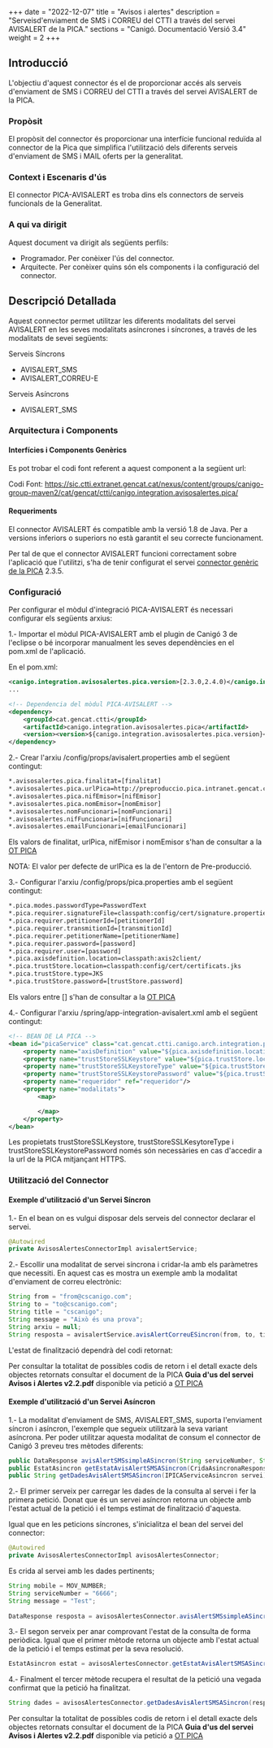 +++
date        = "2022-12-07"
title       = "Avisos i  alertes"
description = "Serveisd'enviament de SMS i CORREU del CTTI a través del servei AVISALERT de la PICA."
sections    = "Canigó. Documentació Versió 3.4"
weight      = 2
+++

## Introducció

L'objectiu d'aquest connector és el de proporcionar accés als serveis d'enviament de SMS i CORREU del CTTI a través del servei AVISALERT de la PICA.

### Propòsit

El propòsit del connector és proporcionar una interfície funcional reduïda al connector de la Pica que simplifica l'utilització dels diferents serveis d'enviament de SMS i MAIL oferts per la generalitat.

### Context i Escenaris d'ús

El connector PICA-AVISALERT es troba dins els connectors de serveis funcionals de la Generalitat.

### A qui va dirigit

Aquest document va dirigit als següents perfils:

* Programador. Per conèixer l'ús del connector.
* Arquitecte. Per conèixer quins són els components i la configuració del connector.

## Descripció Detallada

Aquest connector permet utilitzar les diferents modalitats del servei AVISALERT en les seves modalitats asíncrones i síncrones, a través de les modalitats de sevei següents:

Serveis Síncrons

* AVISALERT_SMS
* AVISALERT_CORREU-E

Serveis Asíncrons

* AVISALERT_SMS

### Arquitectura i Components

#### Interfícies i Components Genèrics

Es pot trobar el codi font referent a aquest component a la següent url:

Codi Font:  https://sic.ctti.extranet.gencat.cat/nexus/content/groups/canigo-group-maven2/cat/gencat/ctti/canigo.integration.avisosalertes.pica/

#### Requeriments

El connector AVISALERT és compatible amb la versió 1.8 de Java. Per a versions inferiors o superiors no està garantit el seu correcte funcionament.

Per tal de que el connector AVISALERT funcioni correctament sobre l'aplicació que l'utilitzi, s'ha de tenir configurat el servei [connector genèric de la PICA](/canigo-fwk-docs/documentacio-per-versions/3.4LTS/3.4.6/moduls/moduls-integracio/modul-pica/) 2.3.5.

### Configuració

Per configurar el mòdul d'integració PICA-AVISALERT és necessari configurar els següents arxius:

1.- Importar el mòdul PICA-AVISALERT amb el plugin de Canigó 3 de l'eclipse o bé incorporar manualment les seves dependències en el pom.xml de l'aplicació.

En el pom.xml:

```xml
<canigo.integration.avisosalertes.pica.version>[2.3.0,2.4.0)</canigo.integration.avisosalertes.pica.version>
...

<!-- Dependencia del mòdul PICA-AVISALERT -->
<dependency>
    <groupId>cat.gencat.ctti</groupId>
    <artifactId>canigo.integration.avisosalertes.pica</artifactId>
    <version><version>${canigo.integration.avisosalertes.pica.version}</version></version>
</dependency>

```

2.- Crear l'arxiu /config/props/avisalert.properties amb el següent contingut:

```txt
*.avisosalertes.pica.finalitat=[finalitat]
*.avisosalertes.pica.urlPica=http://preproduccio.pica.intranet.gencat.cat/pica_cataleg/AppJava/services/
*.avisosalertes.pica.nifEmisor=[nifEmisor]
*.avisosalertes.pica.nomEmisor=[nomEmisor]
*.avisosalertes.nomFuncionari=[nomFuncionari]
*.avisosalertes.nifFuncionari=[nifFuncionari]
*.avisosalertes.emailFuncionari=[emailFuncionari]
```

Els valors de finalitat, urlPica, nifEmisor i nomEmisor s'han de consultar a la [OT PICA](http://transversals.ctti.intranet.gencat.cat/sol-pica/integracio/)

NOTA: El valor per defecte de urlPica es la de l'entorn de Pre-producció.

3.- Configurar l'arxiu /config/props/pica.properties amb el següent contingut:

```txt
*.pica.modes.passwordType=PasswordText
*.pica.requirer.signatureFile=classpath:config/cert/signature.properties
*.pica.requirer.petitionerId=[petitionerId]
*.pica.requirer.transmitionId=[transmitionId]
*.pica.requirer.petitionerName=[petitionerName]
*.pica.requirer.password=[password]
*.pica.requirer.user=[password]
*.pica.axisdefinition.location=classpath:axis2client/
*.pica.trustStore.location=classpath:config/cert/certificats.jks
*.pica.trustStore.type=JKS
*.pica.trustStore.password=[trustStore.password]
```

Els valors entre [] s'han de consultar a la [OT PICA](http://transversals.ctti.intranet.gencat.cat/sol-pica/integracio/)

4.- Configurar l'arxiu /spring/app-integration-avisalert.xml amb el següent contingut:

```xml
<!-- BEAN DE LA PICA -->
<bean id="picaService" class="cat.gencat.ctti.canigo.arch.integration.pica.PicaServiceWrapperImpl" scope="prototype">
    <property name="axisDefinition" value="${pica.axisdefinition.location}"/>
    <property name="trustStoreSSLKeystore" value="${pica.trustStore.location}" />
    <property name="trustStoreSSLKeystoreType" value="${pica.trustStore.type}" />
    <property name="trustStoreSSLKeystorePassword" value="${pica.trustStore.password}" />
    <property name="requeridor" ref="requeridor"/>
    <property name="modalitats">
        <map>

        </map>
    </property>
</bean>
```

Les propietats trustStoreSSLKeystore, trustStoreSSLKesytoreType i trustStoreSSLKeystorePassword només són necessàries en cas d'accedir a la url de la PICA mitjançant HTTPS.

### Utilització del Connector

#### Exemple d'utilització d'un Servei Síncron

1.- En el bean on es vulgui disposar dels serveis del connector declarar el servei.

```java
@Autowired
private AvisosAlertesConnectorImpl avisalertService;
```

2.- Escollir una modalitat de servei síncrona i cridar-la amb els paràmetres que necessiti. En aquest cas es mostra un exemple amb la modalitat d'enviament de correu electrònic:

```java
String from = "from@cscanigo.com";
String to = "to@cscanigo.com";
String title = "cscanigo";
String message = "Això és una prova";
String arxiu = null;
String resposta = avisalertService.avisAlertCorreuESincron(from, to, title, message, arxiu);
```

L'estat de finalització dependrà del codi retornat:

Per consultar la totalitat de possibles codis de retorn i el detall exacte dels objectes retornats consultar el document de la PICA **Guia d'us del servei Avisos i Alertes v2.2.pdf** disponible via petició a [OT PICA](http://transversals.ctti.intranet.gencat.cat/sol-pica/integracio/)

#### Exemple d'utilització d'un Servei Asíncron

1.- La modalitat d'enviament de SMS, AVISALERT_SMS, suporta l'enviament síncron i asíncron, l'exemple que segueix utilitzarà la seva variant asíncrona. Per poder utilitzar aquesta modalitat de consum el connector de Canigó 3 preveu tres mètodes diferents:

```java
public DataResponse avisAlertSMSsimpleASincron(String serviceNumber, String mobile, String message) throws AvisosAlertesException;
public EstatAsincron getEstatAvisAlertSMSASincron(CridaAsincronaResponseDocument response) throws AvisosAlertesException;
public String getDadesAvisAlertSMSASincron(IPICAServiceAsincron servei) throws AvisosAlertesException;
```

2.- El primer serveix per carregar les dades de la consulta al servei i fer la primera petició. Donat que és un servei asíncron retorna un objecte amb l'estat actual de la petició i el temps estimat de finalització d'aquesta.

Igual que en les peticions síncrones, s'inicialitza el bean del servei del connector:

```java
@Autowired
private AvisosAlertesConnectorImpl avisosAlertesConnector;
```

Es crida al servei amb les dades pertinents;

```java
String mobile = MOV_NUMBER;
String serviceNumber = "6666";
String message = "Test";
			
DataResponse resposta = avisosAlertesConnector.avisAlertSMSsimpleASincron(serviceNumber, mobile, message);
```

3.- El segon serveix per anar comprovant l'estat de la consulta de forma periòdica. Igual que el primer mètode retorna un objecte amb l'estat actual de la petició i el temps estimat per la seva resolució.

```java
EstatAsincron estat = avisosAlertesConnector.getEstatAvisAlertSMSASincron(resposta.getResponse());
```

4.- Finalment el tercer mètode recupera el resultat de la petició una vegada confirmat que la petició ha finalitzat.

```java
String dades = avisosAlertesConnector.getDadesAvisAlertSMSASincron(resposta.getServei());
```

Per consultar la totalitat de possibles codis de retorn i el detall exacte dels objectes retornats consultar el document de la PICA **Guia d'us del servei Avisos i Alertes v2.2.pdf** disponible via petició a [OT PICA](http://transversals.ctti.intranet.gencat.cat/sol-pica/integracio/)
